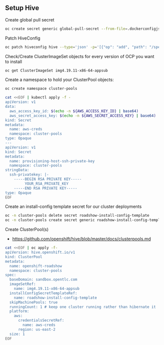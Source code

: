 ## Setup Hive

Create global pull secret

```bash
oc create secret generic global-pull-secret --from-file=.dockerconfigjson=$HOME/tmp/pull-secret-rhpds --type=kubernetes.io/dockerconfigjson --namespace hive
```

Patch HiveConfig

```bash
oc patch hiveconfig hive --type='json' -p='[{"op": "add", "path": "/spec/globalPullSecretRef", "value": {"name": "global-pull-secret"}}]'
```

Check/Create ClusterImageSet objects for every version of OCP you want to install

```bash
oc get ClusterImageSet img4.19.11-x86-64-appsub
```

Create a namespace to hold your ClusterPool objects:

```bash
oc create namespace cluster-pools
```

```bash
cat <<EOF | kubectl apply -f -
apiVersion: v1
data:
  aws_access_key_id: $(echo -n ${AWS_ACCESS_KEY_ID} | base64)
  aws_secret_access_key: $(echo -n ${AWS_SECRET_ACCESS_KEY} | base64)
kind: Secret
metadata:
  name: aws-creds
  namespace: cluster-pools
type: Opaque
---
apiVersion: v1
kind: Secret
metadata:
  name: provisioning-host-ssh-private-key
  namespace: cluster-pools
stringData:
  ssh-privatekey: |-
    -----BEGIN RSA PRIVATE KEY-----
         YOUR_RSA_PRIVATE_KEY
    -----END RSA PRIVATE KEY-----
type: Opaque
EOF
```

Create an install-config template secret for our cluster deployments

```bash
oc -n cluster-pools delete secret roadshow-install-config-template
oc -n cluster-pools create secret generic roadshow-install-config-template --from-file=install-config.yaml=applications/hive/roadshow-install-config.yaml
```

Create ClusterPool(s)

- https://github.com/openshift/hive/blob/master/docs/clusterpools.md

```bash
cat <<EOF | oc apply -f-
apiVersion: hive.openshift.io/v1
kind: ClusterPool
metadata:
  name: openshift-roadshow
  namespace: cluster-pools
spec:
  baseDomain: sandbox.opentlc.com
  imageSetRef:
    name: img4.19.11-x86-64-appsub
  installConfigSecretTemplateRef: 
    name: roadshow-install-config-template
  skipMachinePools: true
  runningCount: 1 # keep one cluster running rather than hibernate it
  platform:
    aws:
      credentialsSecretRef:
        name: aws-creds
      region: us-east-2
  size: 1
EOF
```
